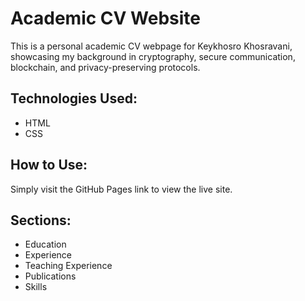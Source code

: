 # Academic CV Website

This is a personal academic CV webpage for Keykhosro Khosravani, showcasing my background in cryptography, secure communication, blockchain, and privacy-preserving protocols.

## Technologies Used:
- HTML
- CSS

## How to Use:
Simply visit the GitHub Pages link to view the live site.

## Sections:
- Education
- Experience
- Teaching Experience
- Publications
- Skills
